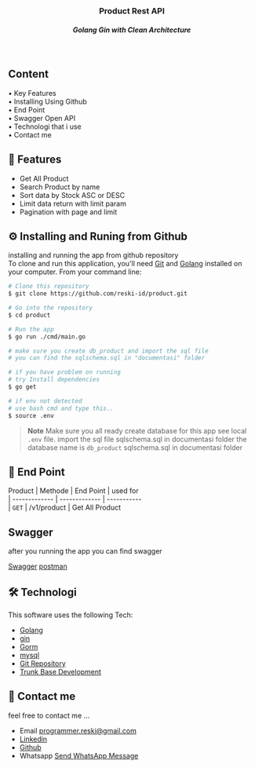 

<h3 align="center">Product Rest API <br>
<h5 align="center" >Golang Gin with Clean Architecture <h5>
<br>
</h4>
<p align="left">
<h2>
  Content <br></h2>
  • Key Features <br>
  • Installing Using Github<br>
  • End Point<br>
  • Swagger Open API<br>
  • Technologi that i use<br>
  • Contact me<br>
</p>

## 📱 Features

* Get All Product
* Search Product by name
* Sort data by Stock ASC or DESC
* Limit data return with limit param
* Pagination with page and limit


## ⚙️ Installing and Runing from Github

installing and running the app from github repository <br>
To clone and run this application, you'll need [Git](https://git-scm.com) and [Golang](https://go.dev/dl/) installed on your computer. From your command line:

```bash
# Clone this repository
$ git clone https://github.com/reski-id/product.git

# Go into the repository
$ cd product

# Run the app
$ go run ./cmd/main.go

# make sure you create db_product and import the sql file
# you can find the sqlschema.sql in "documentasi" folder

# if you have problem on running
# try Install dependencies
$ go get

# if env not detected
# use bash cmd and type this..
$ source .env


```

> **Note**
> Make sure you all ready create database for this app see local `.env` file.
> import the sql file sqlschema.sql in documentasi folder
> the database name is `db_product` 
> sqlschema.sql in documentasi folder



## 📜 End Point  

Product
| Methode       | End Point       | used for               
| ------------- | -------------   | -----------          
| `GET`         | /v1/product       | Get All Product     


## Swagger

after you running the app you can find swagger


[Swagger](http://localhost:8080/swagger/index.html)
[postman](http://localhost:8080/v1/product)


## 🛠️ Technologi

This software uses the following Tech:

- [Golang](https://go.dev/dl/)
- [gin](https://echo.labstack.com/)
- [Gorm](https://gorm.io/index.html)
- [mysql](https://www.mysql.com/)
- [Git Repository](https://github.com/reski-id)
- [Trunk Base Development](https://trunkbaseddevelopment.com/)

## 📱 Contact me
feel free to contact me ... 
- Email programmer.reski@gmail.com 
- [Linkedin](https://www.linkedin.com/in/reski-id)
- [Github](https://github.com/reski-id)
- Whatsapp <a href="https://wa.me/+6281261478432?text=Hello">Send WhatsApp Message</a>
